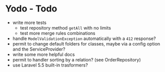# Yodo - Todo

- write more tests
  - test repository method `getAll` with no limits
  - test more merge rules combinations
- handle `ModelValidationException` automatically with a `412` response?
- permit to change default folders for classes, maybe via a config option and the ServiceProvider?
- write some more helpful docs
- permit to handler sorting by a relation? (see OrderRepository)
- use Laravel 5.5 built-in trasformers?